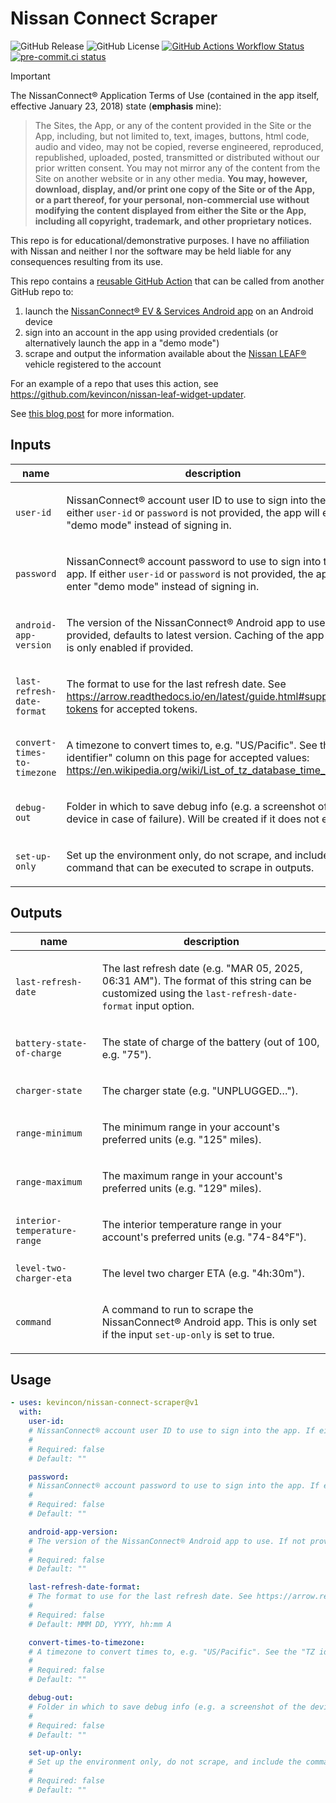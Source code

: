 # Nissan Connect Scraper

![GitHub Release](https://img.shields.io/github/v/release/kevincon/nissan-connect-scraper)
![GitHub License](https://img.shields.io/github/license/kevincon/nissan-connect-scraper)
[![GitHub Actions Workflow Status](https://img.shields.io/github/actions/workflow/status/kevincon/nissan-connect-scraper/.github%2Fworkflows%2Fmainci.yml?branch=main)](https://github.com/kevincon/nissan-connect-scraper/actions/workflows/mainci.yml)
[![pre-commit.ci status](https://results.pre-commit.ci/badge/github/kevincon/nissan-connect-scraper/main.svg)](https://results.pre-commit.ci/latest/github/kevincon/nissan-connect-scraper/main)

> [!IMPORTANT]
> The NissanConnect® Application Terms of Use (contained in the app itself, effective January 23, 2018) state (**emphasis** mine):
>
> > The Sites, the App, or any of the content provided in the Site or the App, including, but not limited to, text, images, buttons, html code, audio and video, may not be copied, reverse engineered, reproduced, republished, uploaded, posted, transmitted or distributed without our prior written consent. You may not mirror any of the content from the Site on another website or in any other media. **You may, however, download, display, and/or print one copy of the Site or of the App, or a part thereof, for your personal, non-commercial use without modifying the content displayed from either the Site or the App, including all copyright, trademark, and other proprietary notices.**
>
> This repo is for educational/demonstrative purposes. I have no affiliation with Nissan and neither I nor the software may be held liable for any consequences resulting from its use.

This repo contains a [reusable GitHub Action](https://docs.github.com/en/actions/about-github-actions/understanding-github-actions#actions) that can be called from another GitHub repo to:

1. launch the [NissanConnect® EV & Services Android app](https://play.google.com/store/apps/details?id=com.aqsmartphone.android.nissan) on an Android device
1. sign into an account in the app using provided credentials (or alternatively launch the app in a "demo mode")
1. scrape and output the information available about the [Nissan LEAF®](https://en.wikipedia.org/wiki/Nissan_Leaf) vehicle registered to the account

For an example of a repo that uses this action, see https://github.com/kevincon/nissan-leaf-widget-updater.

See [this blog post](https://kevintechnology.com/posts/leaf-widget/) for more information.

<!-- action-docs-inputs source="action.yml" -->

## Inputs

| name                        | description                                                                                                                                                                                                                                                         | required | default                 |
| --------------------------- | ------------------------------------------------------------------------------------------------------------------------------------------------------------------------------------------------------------------------------------------------------------------- | -------- | ----------------------- |
| `user-id`                   | <p>NissanConnect® account user ID to use to sign into the app. If either <code>user-id</code> or <code>password</code> is not provided, the app will enter "demo mode" instead of signing in.</p>                                                                   | `false`  | `""`                    |
| `password`                  | <p>NissanConnect® account password to use to sign into the app. If either <code>user-id</code> or <code>password</code> is not provided, the app will enter "demo mode" instead of signing in.</p>                                                                  | `false`  | `""`                    |
| `android-app-version`       | <p>The version of the NissanConnect® Android app to use. If not provided, defaults to latest version. Caching of the app binary is only enabled if provided.</p>                                                                                                    | `false`  | `""`                    |
| `last-refresh-date-format`  | <p>The format to use for the last refresh date. See https://arrow.readthedocs.io/en/latest/guide.html#supported-tokens for accepted tokens.</p>                                                                                                                     | `false`  | `MMM DD, YYYY, hh:mm A` |
| `convert-times-to-timezone` | <p>A timezone to convert times to, e.g. "US/Pacific". See the "TZ identifier" column on this page for accepted values: <a href="https://en.wikipedia.org/wiki/List_of_tz_database_time_zones">https://en.wikipedia.org/wiki/List_of_tz_database_time_zones</a>.</p> | `false`  | `""`                    |
| `debug-out`                 | <p>Folder in which to save debug info (e.g. a screenshot of the device in case of failure). Will be created if it does not exist.</p>                                                                                                                               | `false`  | `""`                    |
| `set-up-only`               | <p>Set up the environment only, do not scrape, and include the command that can be executed to scrape in outputs.</p>                                                                                                                                               | `false`  | `""`                    |

<!-- action-docs-inputs source="action.yml" -->

<!-- action-docs-outputs source="action.yml" -->

## Outputs

| name                         | description                                                                                                                                                             |
| ---------------------------- | ----------------------------------------------------------------------------------------------------------------------------------------------------------------------- |
| `last-refresh-date`          | <p>The last refresh date (e.g. "MAR 05, 2025, 06:31 AM"). The format of this string can be customized using the <code>last-refresh-date-format</code> input option.</p> |
| `battery-state-of-charge`    | <p>The state of charge of the battery (out of 100, e.g. "75").</p>                                                                                                      |
| `charger-state`              | <p>The charger state (e.g. "UNPLUGGED…").</p>                                                                                                                           |
| `range-minimum`              | <p>The minimum range in your account's preferred units (e.g. "125" miles).</p>                                                                                          |
| `range-maximum`              | <p>The maximum range in your account's preferred units (e.g. "129" miles).</p>                                                                                          |
| `interior-temperature-range` | <p>The interior temperature range in your account's preferred units (e.g. "74-84°F").</p>                                                                               |
| `level-two-charger-eta`      | <p>The level two charger ETA (e.g. "4h:30m").</p>                                                                                                                       |
| `command`                    | <p>A command to run to scrape the NissanConnect® Android app. This is only set if the input <code>set-up-only</code> is set to true.</p>                                |

<!-- action-docs-outputs source="action.yml" -->

<!-- action-docs-usage source="action.yml" project="kevincon/nissan-connect-scraper" version="v1" -->

## Usage

```yaml
- uses: kevincon/nissan-connect-scraper@v1
  with:
    user-id:
    # NissanConnect® account user ID to use to sign into the app. If either `user-id` or `password` is not provided, the app will enter "demo mode" instead of signing in.
    #
    # Required: false
    # Default: ""

    password:
    # NissanConnect® account password to use to sign into the app. If either `user-id` or `password` is not provided, the app will enter "demo mode" instead of signing in.
    #
    # Required: false
    # Default: ""

    android-app-version:
    # The version of the NissanConnect® Android app to use. If not provided, defaults to latest version. Caching of the app binary is only enabled if provided.
    #
    # Required: false
    # Default: ""

    last-refresh-date-format:
    # The format to use for the last refresh date. See https://arrow.readthedocs.io/en/latest/guide.html#supported-tokens for accepted tokens.
    #
    # Required: false
    # Default: MMM DD, YYYY, hh:mm A

    convert-times-to-timezone:
    # A timezone to convert times to, e.g. "US/Pacific". See the "TZ identifier" column on this page for accepted values: <https://en.wikipedia.org/wiki/List_of_tz_database_time_zones>.
    #
    # Required: false
    # Default: ""

    debug-out:
    # Folder in which to save debug info (e.g. a screenshot of the device in case of failure). Will be created if it does not exist.
    #
    # Required: false
    # Default: ""

    set-up-only:
    # Set up the environment only, do not scrape, and include the command that can be executed to scrape in outputs.
    #
    # Required: false
    # Default: ""
```

<!-- action-docs-usage source="action.yml" project="kevincon/nissan-connect-scraper" version="v1" -->
